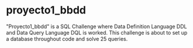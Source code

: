 # proyecto1_bbdd
"Proyecto1_bbdd" is a SQL Challenge where Data Definition Language DDL and Data Query Language DQL is worked. This challenge is about to set up a database throughout code and solve 25 queries.
